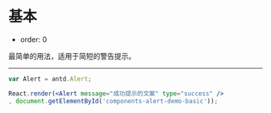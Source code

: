 # 基本

- order: 0

最简单的用法，适用于简短的警告提示。

---

````jsx
var Alert = antd.Alert;

React.render(<Alert message="成功提示的文案" type="success" />
, document.getElementById('components-alert-demo-basic'));
````
